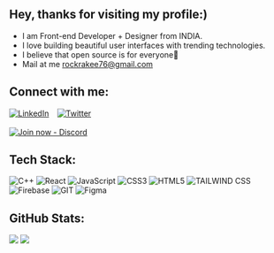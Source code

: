 ## Hey, thanks for visiting my profile:)
- I am Front-end Developer + Designer from INDIA.
- I love building beautiful user interfaces with trending technologies.
- I believe that open source is for everyone💙
- Mail at me [rockrakee76@gmail.com](mailto:rockrakee76@gmail.com)

## Connect with me:
[![LinkedIn](https://img.shields.io/badge/LinkedIn-%230077B5.svg?logo=linkedin&logoColor=white)](https://linkedin.com/in/rakeshsangem) &ensp; [![Twitter](https://img.shields.io/badge/Twitter-%231DA1F2.svg?logo=Twitter&logoColor=white)](https://twitter.com/RakeshSangem8) <br> <br>[![Join now - Discord](https://img.shields.io/badge/Join_now-Discord-2ea44f?style=for-the-badge&logo=discord&logoColor=white)](https://discord.gg/CapGk4dEaV)

## Tech Stack:
![C++](https://img.shields.io/badge/C%2B%2B-00599C?style=for-the-badge&logo=c%2B%2B&logoColor=white) ![React](https://img.shields.io/badge/React-20232A?style=for-the-badge&logo=react&logoColor=61DAFB) ![JavaScript](	https://img.shields.io/badge/JavaScript-323330?style=for-the-badge&logo=javascript&logoColor=F7DF1E) ![CSS3](https://img.shields.io/badge/CSS3-1572B6?style=for-the-badge&logo=css3&logoColor=white) ![HTML5](https://img.shields.io/badge/HTML5-E34F26?style=for-the-badge&logo=html5&logoColor=white) ![TAILWIND CSS](https://img.shields.io/badge/Tailwind_CSS-38B2AC?style=for-the-badge&logo=tailwind-css&logoColor=white) ![Firebase](https://img.shields.io/badge/firebase-ffca28?style=for-the-badge&logo=firebase&logoColor=black) ![GIT](https://img.shields.io/badge/GIT-E44C30?style=for-the-badge&logo=git&logoColor=white
) ![Figma](https://img.shields.io/badge/Figma-F24E1E?style=for-the-badge&logo=figma&logoColor=white)

## GitHub Stats:
![](https://github-readme-stats.vercel.app/api?username=RakeshSangem&theme=highcontrast&hide_border=false&include_all_commits=true&count_private=false) ![](https://github-readme-streak-stats.herokuapp.com/?user=RakeshSangem&theme=highcontrast&hide_border=false)<br/>


